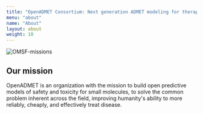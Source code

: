 ```yaml
---
title: "OpenADMET Consortium: Next generation ADMET modeling for therapeutic development"
menu: "about"
name: "About"
layout: about
weight: 10
---
```


![OMSF-missions](/images/grant-avoidome.png)

## Our mission

OpenADMET is an organization with the mission to build open predictive models of safety and toxicity for small molecules, to solve the common problem inherent across the field, improving humanity's ability to more reliably, cheaply, and effectively treat disease.